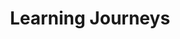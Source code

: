 ---
layout: category
title: Learning Journeys
description: a page for learning journey posts
permalink: category/Learning%20Journeys
exclude: true
---